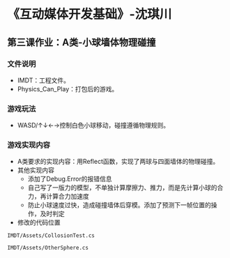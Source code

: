 # 《互动媒体开发基础》-沈琪川
## 第三课作业：A类-小球墙体物理碰撞
### 文件说明
* IMDT：工程文件。
* Physics_Can_Play：打包后的游戏。
### 游戏玩法
* WASD/↑↓←→控制白色小球移动，碰撞遵循物理规则。
### 游戏实现内容
* A类要求的实现内容：用Reflect函数，实现了两球与四面墙体的物理碰撞。
* 其他实现内容
  * 添加了Debug.Error的报错信息
  * 自己写了一版力的模型，不单独计算摩擦力、推力，而是先计算小球的合力，再计算合力加速度
  * 防止小球速度过快，造成碰撞墙体后穿模。添加了预测下一帧位置的操作，及时判定
* 修改的代码位置
```
IMDT/Assets/CollosionTest.cs
```
```
IMDT/Assets/OtherSphere.cs
```
